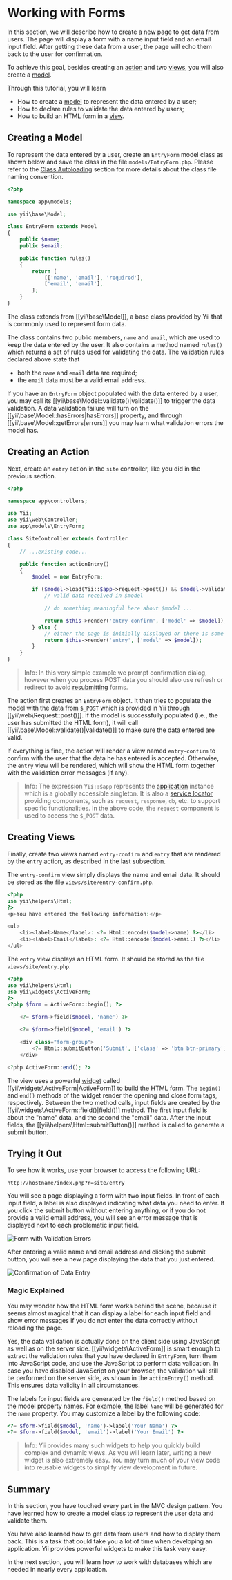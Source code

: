 Working with Forms
==================

In this section, we will describe how to create a new page to get data from users.
The page will display a form with a name input field and an email input field.
After getting these data from a user, the page will echo them back to the user for confirmation.

To achieve this goal, besides creating an [action](structure-controllers.md) and
two [views](structure-views.md), you will also create a [model](structure-models.md).

Through this tutorial, you will learn

* How to create a [model](structure-models.md) to represent the data entered by a user;
* How to declare rules to validate the data entered by users;
* How to build an HTML form in a [view](structure-views.md).


Creating a Model <a name="creating-model"></a>
----------------

To represent the data entered by a user, create an `EntryForm` model class as shown below and
save the class in the file `models/EntryForm.php`. Please refer to the [Class Autoloading](concept-autoloading.md)
section for more details about the class file naming convention.

```php
<?php

namespace app\models;

use yii\base\Model;

class EntryForm extends Model
{
    public $name;
    public $email;

    public function rules()
    {
        return [
            [['name', 'email'], 'required'],
            ['email', 'email'],
        ];
    }
}
```

The class extends from [[yii\base\Model]], a base class provided by Yii that is commonly used to
represent form data.

The class contains two public members, `name` and `email`, which are used to keep
the data entered by the user. It also contains a method named `rules()` which returns a set
of rules used for validating the data. The validation rules declared above state that

* both the `name` and `email` data are required;
* the `email` data must be a valid email address.

If you have an `EntryForm` object populated with the data entered by a user, you may call
its [[yii\base\Model::validate()|validate()]] to trigger the data validation. A data validation
failure will turn on the [[yii\base\Model::hasErrors|hasErrors]] property, and through
[[yii\base\Model::getErrors|errors]] you may learn what validation errors the model has.


Creating an Action <a name="creating-action"></a>
------------------

Next, create an `entry` action in the `site` controller, like you did in the previous section.

```php
<?php

namespace app\controllers;

use Yii;
use yii\web\Controller;
use app\models\EntryForm;

class SiteController extends Controller
{
    // ...existing code...

    public function actionEntry()
    {
        $model = new EntryForm;

        if ($model->load(Yii::$app->request->post()) && $model->validate()) {
            // valid data received in $model

            // do something meaningful here about $model ...

            return $this->render('entry-confirm', ['model' => $model]);
        } else {
            // either the page is initially displayed or there is some validation error
            return $this->render('entry', ['model' => $model]);
        }
    }
}
```

>Info: In this very simple example we prompt confirmation dialog, however when you process POST data you 
should also use refresh or redirect to avoid [resubmitting](http://en.wikipedia.org/wiki/Post/Redirect/Get) forms.

The action first creates an `EntryForm` object. It then tries to populate the model
with the data from `$_POST` which is provided in Yii through [[yii\web\Request::post()]].
If the model is successfully populated (i.e., the user has submitted the HTML form),
it will call [[yii\base\Model::validate()|validate()]] to make sure the data entered
are valid.

If everything is fine, the action will render a view named `entry-confirm` to confirm
with the user that the data he has entered is accepted. Otherwise, the `entry` view will
be rendered, which will show the HTML form together with the validation error messages (if any).

> Info: The expression `Yii::$app` represents the [application](structure-applications.md) instance
  which is a globally accessible singleton. It is also a [service locator](concept-service-locator.md)
  providing components, such as `request`, `response`, `db`, etc. to support specific functionalities.
  In the above code, the `request` component is used to access the `$_POST` data.


Creating Views <a name="creating-views"></a>
--------------

Finally, create two views named `entry-confirm` and `entry` that are rendered by the `entry` action,
as described in the last subsection.

The `entry-confirm` view simply displays the name and email data. It should be stored as the file `views/site/entry-confirm.php`.

```php
<?php
use yii\helpers\Html;
?>
<p>You have entered the following information:</p>

<ul>
    <li><label>Name</label>: <?= Html::encode($model->name) ?></li>
    <li><label>Email</label>: <?= Html::encode($model->email) ?></li>
</ul>
```

The `entry` view displays an HTML form. It should be stored as the file `views/site/entry.php`.

```php
<?php
use yii\helpers\Html;
use yii\widgets\ActiveForm;
?>
<?php $form = ActiveForm::begin(); ?>

    <?= $form->field($model, 'name') ?>

    <?= $form->field($model, 'email') ?>

    <div class="form-group">
        <?= Html::submitButton('Submit', ['class' => 'btn btn-primary']) ?>
    </div>

<?php ActiveForm::end(); ?>
```

The view uses a powerful [widget](structure-widgets.md) called [[yii\widgets\ActiveForm|ActiveForm]] to
build the HTML form. The `begin()` and `end()` methods of the widget render the opening and close
form tags, respectively. Between the two method calls, input fields are created by the
[[yii\widgets\ActiveForm::field()|field()]] method. The first input field is about the "name" data,
and the second the "email" data. After the input fields, the [[yii\helpers\Html::submitButton()]] method
is called to generate a submit button.


Trying it Out <a name="trying-it-out"></a>
-------------

To see how it works, use your browser to access the following URL:

```
http://hostname/index.php?r=site/entry
```

You will see a page displaying a form with two input fields. In front of each input field, a label
is also displayed indicating what data you need to enter. If you click the submit button without
entering anything, or if you do not provide a valid email address, you will see an error message that
is displayed next to each problematic input field.

![Form with Validation Errors](images/start-form-validation.png)

After entering a valid name and email address and clicking the submit button, you will see a new page
displaying the data that you just entered.

![Confirmation of Data Entry](images/start-entry-confirmation.png)



### Magic Explained <a name="magic-explained"></a>

You may wonder how the HTML form works behind the scene, because it seems almost magical that it can
display a label for each input field and show error messages if you do not enter the data correctly
without reloading the page.

Yes, the data validation is actually done on the client side using JavaScript as well as on the server side.
[[yii\widgets\ActiveForm]] is smart enough to extract the validation rules that you have declared in `EntryForm`,
turn them into JavaScript code, and use the JavaScript to perform data validation. In case you have disabled
JavaScript on your browser, the validation will still be performed on the server side, as shown in
the `actionEntry()` method. This ensures data validity in all circumstances.

The labels for input fields are generated by the `field()` method based on the model property names.
For example, the label `Name` will be generated for the `name` property. You may customize a label by
the following code:

```php
<?= $form->field($model, 'name')->label('Your Name') ?>
<?= $form->field($model, 'email')->label('Your Email') ?>
```

> Info: Yii provides many such widgets to help you quickly build complex and dynamic views.
  As you will learn later, writing a new widget is also extremely easy. You may turn much of your
  view code into reusable widgets to simplify view development in future.


Summary <a name="summary"></a>
-------

In this section, you have touched every part in the MVC design pattern. You have learned how
to create a model class to represent the user data and validate them.

You have also learned how to get data from users and how to display them back. This is a task that
could take you a lot of time when developing an application. Yii provides powerful widgets
to make this task very easy.

In the next section, you will learn how to work with databases which are needed in nearly every application.
